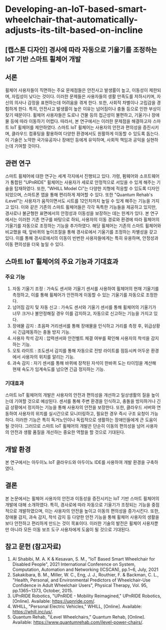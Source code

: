 # Developing-an-IoT-based-smart-wheelchair-that-automatically-adjusts-its-tilt-based-on-incline
## [캡스톤 디자인] 경사에 따라 자동으로 기울기를 조정하는 IoT 기반 스마트 휠체어 개발

## 서론
휠체어 사용자들이 직면하는 주요 문제점들은 안전사고 발생률이 높고, 이동성이 제한되며, 자립성이 낮다는 것이다. 이러한 문제들은 사용자들의 생활 만족도를 저하시키며, 자신의 의사나 감정을 표현하는데 어려움을 겪게 한다. 또한, 사회적 차별이나 고립감을 경험하게 한다. 특히, 안전사고 발생률이 높은 이유는 넘어짐이나 충돌 등으로 인한 부상이 잦기 때문이다. 휠체어 사용자들은 도로나 건물 등의 접근성이 불편하고, 기울기나 장애물 등에 따라 이동하기 어렵다.
따라서, 본 연구에서는 이러한 문제점을 해결하고자 스마트 IoT 휠체어를 제안하였다. 스마트 IoT 휠체어는 사용자의 안전과 편의성을 증진시키며, 클라우드 컴퓨팅을 활용하여 다양한 환경에서도 원활하게 이동할 수 있도록 돕는다. 이 기술은 노약한 국가유공자나 장애인 등에게 유익하며, 사회적 책임과 공익을 실현하는데 기여할 것이다.

## 관련 연구
스마트 휠체어에 대한 연구는 세계 각지에서 진행되고 있다. 가령, 펌웨어와 소프트웨어가 통합된 "UPnRIDE" 휠체어는 사용자가 세로로 안정적으로 서있을 수 있게 해주는 기술을 탑재하였다. 또한, "WHILL Model Ci"는 다양한 지형에 적응할 수 있도록 디자인되었으며, 스마트폰 앱을 통해 편리하게 제어할 수 있다. 또한 "Quantum Rehab's iLevel"는 사용자가 움직이면서도 시트를 12인치까지 높일 수 있게 해주는 기능을 가지고 있다. 이와 같은 기존의 스마트 휠체어들은 각각 독특한 기능들을 제공하고 있지만, 경사로나 불균형한 표면에서의 안정성과 이동성을 보장하는 데는 한계가 있다.
본 연구에서는 이러한 기존 연구를 바탕으로 하되, 사용자의 이동 경로와 환경에 따라 휠체어의 기울기를 자동으로 조정하는 기능을 추가하였다. 해당 휠체어는 기존의 스마트 휠체어와 비교했을 때, 앞바퀴의 높이조절을 통해 경사로에서 기울기를 조정하는 차별성을 갖고 있다. 이를 통해 경사로에서의 이동이 빈번한 사용자들에게는 특히 유용하며, 안정성과 이동 편의성을 더욱 높일 수 있다.

## 스마트 IoT 휠체어의 주요 기능과 기대효과
### 주요 기능
1. 자동 기울기 조정 : 가속도 센서와 기울기 센서를 사용하여 휠체어의 현재 기울기를 측정하고, 이를 통해 휠체어가 안전하게 이동할 수 있는 기울기를 자동으로 조정한다.
2. 넘어짐 감지 및 자동 신고 : 가속도 센서와 기울기 센서를 통해 휠체어의 기울기가 너무 크거나 불안정해질 경우 이를 감지하고, 자동으로 신고하는 기능을 가지고 있다.
3. 장애물 감지 : 초음파 거리센서를 통해 장애물을 인식하고 거리를 측정 후, 위급상황시 긴급제동하는 충돌 방지 기능.
4. 사용자 착석 감지 : 압력센서와 안전벨트 체결 여부를 확인해 사용자의 착석을 감지하는 기능.
5. 오토 라이트 : 조도센서 감지를 통해 자동으로 전방 라이트를 점등시켜 어두운 환경에서 사용자의 위치를 알리는 기능.
6. 과속 감지 : 자기 센서를 통해 바퀴에 장착된 자석이 한바퀴 도는 타이밍을 계산해 현재 속도가 임계속도를 넘으면 긴급 정지하는 기능.

### 기대효과
스마트 IoT 휠체어의 개발은 사용자의 안전과 편의성을 개선하고 일상생활의 질을 높이는데 기여할 것으로 예상된다. 센서를 통해 주변 환경을 인식하고, 충돌을 방지하거나 긴급 상황에서 정지하는 기능을 통해 사용자의 안전을 보장한다. 또한, 클라우드 서버와 연동하여 사용자의 위치를 실시간으로 모니터링하고, 필요한 경우 즉시 구조 요청이 가능하다. 이러한 기능은 특히 독거노인이나 독립적으로 생활하는 장애인들에게 큰 도움이 될 것이다. 그러므로 스마트 IoT 휠체어의 개발은 단순히 이동의 편의성을 넘어 사용자의 안전과 생활 품질을 개선하는 중요한 역할을 할 것으로 기대된다.

## 개발 환경
본 연구에서는 아두이노 IoT 클라우드와 아두이노 IDE를 사용하여 개발 환경을 구축하였다.

## 결론
본 논문에서는 휠체어 사용자의 안전과 이동성을 증진시키는 IoT 기반 스마트 휠체어의 개발에 대해 소개하였다. 특히, 경사로에 따라 자동으로 기울기가 조정되는 기능을 중점적으로 개발하였으며, 이는 사용자의 안전을 높이고 이동의 편의성을 증가시킨다. 또한, 장애물 감지, 과속 감지, 착석 감지 등 다양한 안전 기능을 통해 휠체어 사용자의 생활을 보다 안전하고 편리하게 만드는 것이 목표이다. 이러한 기술의 발전은 휠체어 사용자뿐만 아니라 모든 이동 보조 도구 사용자에게 도움이 될 것으로 기대된다.

## 참고 문헌 (참고자료)
1. Al Shabibi, M. A. K & Kesavan, S. M., "IoT Based Smart Wheelchair for Disabled People", 2021 International Conference on System, Computation, Automation and Networking (ICSCAN), pp.1~6, July,  2021
2. Sakakibara, B. M., Miller, W. C., Eng, J. J., Routhier, F.  & Backman, C. L., "Health, Personal, and Environmental Predictors of Wheelchair-Use Confidence in Adult Wheelchair Users", Physical Therapy, Vol. 95, pp.1365~1373, October, 2015.
3. UPnRIDE Robotics, "UPnRIDE - Mobility Reimagined," UPnRIDE Robotics, [Online]. Available: https://upnride.com/.
4. WHILL, "Personal Electric Vehicles," WHILL, [Online]. Available: https://whill.inc/us/.
5. Quantum Rehab, "iLevel Wheelchairs," Quantum Rehab, [Online]. Available: https://www.quantumrehab.com/ilevel-power-chairs/.

